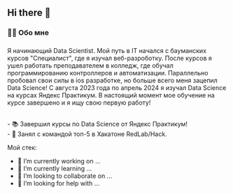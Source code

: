 ## Hi there 👋


###

<h3 align="left">👩‍💻  Обо мне</h3>

###

<p align="left">Я начинающий Data Scientist. Мой путь в IT начался с  бауманских курсов "Специалист", где я изучал веб-разроботку. После курсов я ушел работать преподавателем в колледж, где обучал программированию контроллеров и автоматизации. Параллельно пробовал свои силы в ios разработке, но больше всего меня зацепил Data Science! С августа 2023 года по апрель 2024 я изучал Data Science на курсах Яндекс Практикум. В настоящий момент мое обучение на курсе завершено и я ищу свою первую работу!
  
  <br>- 📚 Завершил курсы по Data Science от Яндекс Практикум!<br>- 🔭 Занял с командой топ-5 в Хакатоне RedLab/Hack.<br>

Мой стек: 
- 🔭 I’m currently working on ...
- 🌱 I’m currently learning ...
- 👯 I’m looking to collaborate on ...
- 🤔 I’m looking for help with ...
  <!-- <br>- ⚡ Являюсь старшим студентом на курсе Веб-разработки Яндекс Практикум.</p>




**grechingeorge/grechingeorge** is a ✨ _special_ ✨ repository because its `README.md` (this file) appears on your GitHub profile.

Here are some ideas to get you started:

- 🔭 I’m currently working on ...
- 🌱 I’m currently learning ...
- 👯 I’m looking to collaborate on ...
- 🤔 I’m looking for help with ...
- 💬 Ask me about ...
- 📫 How to reach me: ...
- 😄 Pronouns: ...
- ⚡ Fun fact: ...
-->

